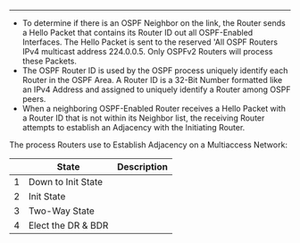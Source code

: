
---
- To determine if there is an OSPF Neighbor on the link, the Router sends a Hello Packet that contains its Router ID out all OSPF-Enabled Interfaces.
  The Hello Packet is sent to the reserved 'All OSPF Routers IPv4 multicast address 224.0.0.5.
  Only OSPFv2 Routers will process these Packets.
- The OSPF Router ID is used by the OSPF process uniquely identify each Router in the OSPF Area.
  A Router ID is a 32-Bit Number formatted like an IPv4 Address and assigned to uniquely identify a Router among OSPF peers.
- When a neighboring OSPF-Enabled Router receives a Hello Packet with a Router ID that is not within its Neighbor list, the receiving Router attempts to establish an Adjacency with the Initiating Router.

The process Routers use to Establish Adjacency on a Multiaccess Network:

|     | State              | Description |
| --- | ------------------ | ----------- |
| 1   | Down to Init State |             |
| 2   | Init State         |             |
| 3   | Two-Way State      |             |
| 4   | Elect the DR & BDR |             |
